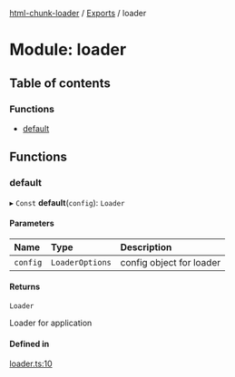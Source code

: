 [html-chunk-loader](../README.md) / [Exports](../modules.md) / loader

# Module: loader

## Table of contents

### Functions

- [default](loader.md#default)

## Functions

### default

▸ `Const` **default**(`config`): `Loader`

#### Parameters

| Name | Type | Description |
| :------ | :------ | :------ |
| `config` | `LoaderOptions` | config object for loader |

#### Returns

`Loader`

Loader for application

#### Defined in

[loader.ts:10](https://github.com/abschill/html-chunk-loader/blob/9c82be0/lib/v1/loader.ts#L10)
